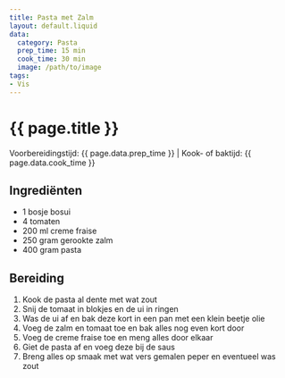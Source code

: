 ```yaml
---
title: Pasta met Zalm
layout: default.liquid
data:
  category: Pasta
  prep_time: 15 min
  cook_time: 30 min
  image: /path/to/image
tags:
- Vis
---
```

# {{ page.title }}

Voorbereidingstijd: {{ page.data.prep_time }} | Kook- of baktijd: {{ page.data.cook_time }}

## Ingrediënten
- 1 bosje bosui
- 4 tomaten
- 200 ml creme fraise
- 250 gram gerookte zalm
- 400 gram pasta

## Bereiding
1. Kook de pasta al dente met wat zout
2. Snij de tomaat in blokjes en de ui in ringen
3. Was de ui af en bak deze kort in een pan met een klein beetje olie
4. Voeg de zalm en tomaat toe en bak alles nog even kort door
5. Voeg de creme fraise toe en meng alles door elkaar
6. Giet de pasta af en voeg deze bij de saus
7. Breng alles op smaak met wat vers gemalen peper en eventueel was zout
